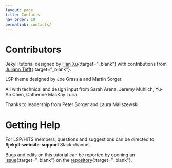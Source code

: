 ```yaml
---
layout: page
title: Contacts
nav_order: 19
permalink: contacts/
---
```


# Contributors

Jekyll tutorial designed by [Han Xu](https://github.com/hxu-hms){:target="_blank"} with contributions from [Juliann Tefft](https://github.com/jtefftHiTS){:target="_blank"}.

LSP theme designed by Joe Grassia and Martin Sorger.

All with technical and design input from Sarah Arena, Jeremy Muhlich, Yu-An Chen, Catherine MacKay Luria.

Thanks to leadership from Peter Sorger and Laura Maliszewski.

# Getting Help

For LSP/HiTS members, questions and suggestions can be directed to **#jekyll-website-support** Slack channel.

Bugs and edits on this tutorial can be reported by opening an [issue](https://docs.github.com/en/issues){:target="_blank"} on the [repository](https://github.com/hxu-hms/jekyll-tutorial){:target="_blank"}.

